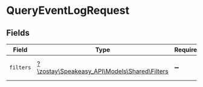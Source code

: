 # QueryEventLogRequest


## Fields

| Field                                                                          | Type                                                                           | Required                                                                       | Description                                                                    |
| ------------------------------------------------------------------------------ | ------------------------------------------------------------------------------ | ------------------------------------------------------------------------------ | ------------------------------------------------------------------------------ |
| `filters`                                                                      | [?\zostay\Speakeasy_API\Models\Shared\Filters](../../models/shared/Filters.md) | :heavy_minus_sign:                                                             | The filter to apply to the query.                                              |